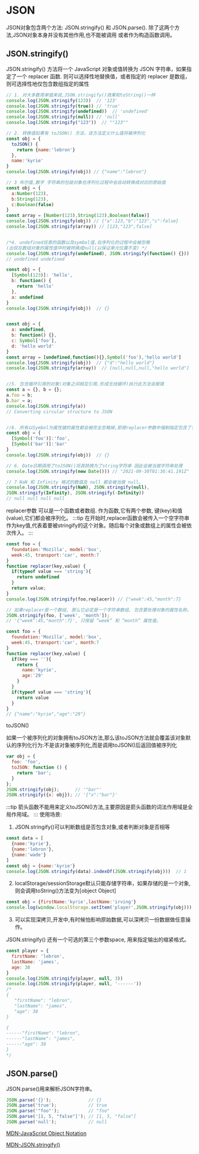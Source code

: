 # JSON

  JSON对象包含两个方法: JSON.stringify() 和 JSON.parse(). 除了这两个方法,JSON对象本身并没有其他作用,也不能被调用
  或者作为构造函数调用。
  
## JSON.stringify()

  JSON.stringify() 方法将一个 JavaScript 对象或值转换为 JSON 字符串，如果指定了一个 replacer 函数.
  则可以选择性地替换值，或者指定的 replacer 是数组，则可选择性地仅包含数组指定的属性
```js
// 1. 对大多数简单值来说,JSON.stringify()效果和toString()一样
console.log(JSON.stringify(123))  // '123'
console.log(JSON.stringify(true)) // 'true'
console.log(JSON.stringify(undefined))  // 'undefined'
console.log(JSON.stringify(null)) // 'null'
console.log(JSON.stringify("123"))  // ""123""

// 2. 转换值如果有 toJSON() 方法，该方法定义什么值将被序列化
const obj = {
  toJSON() {
    return {name:'lebron'}
  },
  name:'kyrie'
}
console.log(JSON.stringify(obj)) // {"name":"lebron"}

// 3 布尔值,数字 字符串的包装对象在序列化过程中会自动转换成对应的原始值
const obj = {
  a:Number(123),
  b:String(123),
  c:Boolean(false)
}
const array = [Number(123),String(123),Boolean(false)]
console.log(JSON.stringify(obj)) // {"a":123,"b":"123","c":false}
console.log(JSON.stringify(array)) // [123,"123",false]


/*4. undefined任意的函数以及symbol值,在序列化的过程中会被忽略
(出现在数组对象的属性值中时被转换成null(以保证单元位置不变) */
console.log(JSON.stringify(undefined), JSON.stringify(function() {})) 
// undefined undefined

const obj = {
  [Symbol(123)]: 'hello',
  b: function() {
    return 'hello'
  },
  a: undefined
}
console.log(JSON.stringify(obj))  // {}


const obj = {
  a: undefined,
  b: function() {},
  c: Symbol['foo'],
  d: 'hello world'
}
const array = [undefined,function(){},Symbol('foo'),'hello world']
console.log(JSON.stringify(obj))  // {"d":"hello world"}
console.log(JSON.stringify(array))  // [null,null,null,"hello world"]


//5. 包含循环引用的对象(对象之间相互引用,形成无线循环)执行此方法会报错
const a = {}, b = {};
a.foo = b;
b.bar = a;
console.log(JSON.stringify(a))
// Converting circular structure to JSON


//6. 所有以Symbol为属性键的属性都会被完全忽略掉,即使replacer参数中强制指定包含了它们
const obj = {
  [Symbol('foo')]:'foo',
  [Symbol('bar')]:'bar'
}
console.log(JSON.stringify(obj))  // {}

// 6. Date日期调用了toJSON()将其转换为了string字符串 因此会被当做字符串处理
console.log(JSON.stringify(new Date())) // "2021-09-30T01:36:41.191Z"

// 7 NaN 和 Infinity 格式的数值及 null 都会被当做 null。
console.log(JSON.stringify(NaN), JSON.stringify(null), 
JSON.stringify(Infinity), JSON.stringify(-Infinity)) 
// null null null null
```

  replacer参数 可以是一个函数或者数组. 作为函数,它有两个参数, 键(key)和值(value),它们都会被序列化。
:::tip
在开始时,replacer函数会被传入一个空字符串作为key值,代表着要被stringify的这个对象。随后每个对象或数组上的属性会被依次传入。
:::
```js
const foo = {
  foundation:'Mozilla', model:'box', 
  week:45, transport:'car', month:7
}
function replacer(key,value) {
  if(typeof value === 'string'){
    return undefined
  }
  return value;
}
console.log(JSON.stringify(foo,replacer)) // {"week":45,"month":7}

// 如果replacer是一个数组, 那么它必定是一个字符串数组, 包含要处理对象的属性名称。
JSON.stringify(foo, ['week', 'month']);
// '{"week":45,"month":7}', 只保留 “week” 和 “month” 属性值。

const foo = {
  foundation:'Mozilla', model:'box', 
  week:45, transport:'car', month:7
}
function replacer(key,value) {
  if(key === ''){
    return {
      name:'kyrie',
      age:'29'
    }
  }
  if(typeof value === 'string'){
    return value
  }
}
// {"name":"kyrie","age":"29"}
```

  toJSON()

  如果一个被序列化的对象拥有toJSON方法,那么该toJSON方法就会覆盖该对象默认的序列化行为:不是该对象被序列化,而是调用toJSON()后返回值被序列化
```js
var obj = {
  foo: 'foo',
  toJSON: function () {
    return 'bar';
  }
};
JSON.stringify(obj);      // '"bar"'
JSON.stringify({x: obj}); // '{"x":"bar"}'
```
:::tip
箭头函数不能用来定义toJSON()方法,主要原因是箭头函数的词法作用域是全局作用域。
:::
  使用场景:
  1. JSON.stringify()可以判断数组是否包含对象,或者判断对象是否相等
```js
const data = [
  {name:'kyrie'},
  {name:'lebron'},
  {name:'wade'}
]
const obj = {name:'kyrie'}
console.log(JSON.stringify(data).indexOf(JSON.stringify(obj)))  // 1
```
  2. localStorage/sessionStorage默认只能存储字符串，如果存储的是一个对象,则会调用toString()方法变为[object Object]
```js
const obj = {firstName:'kyrie',lastName:'irving'}
console.log(window.localStorage.setItem('player',JSON.stringify(obj)))
```
  3. 可以实现深拷贝,开发中,有时候怕影响原始数据,可以深拷贝一份数据做任意操作。

  JSON.stringify() 还有一个可选的第三个参数space, 用来指定输出的缩紧格式。
```js
const player = {
  firstName: 'lebron',
  lastName: 'james',
  age: 38
}
console.log(JSON.stringify(player, null, 3))
console.log(JSON.stringify(player, null, '------'))
/*
{
   "firstName": "lebron",
   "lastName": "james",
   "age": 38
}

{
------"firstName": "lebron",
------"lastName": "james",
------"age": 38
}
*/
```
## JSON.parse()
  
  JSON.parse()用来解析JSON字符串。
```js
JSON.parse('{}');              // {}
JSON.parse('true');            // true
JSON.parse('"foo"');           // "foo"
JSON.parse('[1, 5, "false"]'); // [1, 5, "false"]
JSON.parse('null');            // null
```

[MDN-JavaScript Object Notation](https://developer.mozilla.org/zh-CN/docs/Web/JavaScript/Reference/Global_Objects/JSON#javascript_object_notation)

[MDN-JSON.stringify()](https://developer.mozilla.org/zh-CN/docs/Web/JavaScript/Reference/Global_Objects/JSON/stringify)
